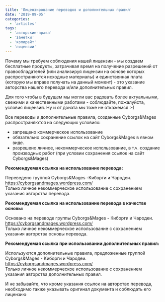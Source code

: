 ```yaml
---
title: 'Лицензирование переводов и дополнительных правил'
date: '2019-09-05'
categories:
  - 'articles'
tags:
  - 'авторские-права'
  - 'заметки'
  - 'копирайт'
  - 'лицензии'
---
```


Почему мы требуем соблюдения нашей лицензии - мы создаем бесплатные продукты, затрачивая время на получение разрешений от правообладателей (или анализируя лицензии на основе которых распространяются исходные материалы) и единственная плата (которую мы вправе получать на данный момент) - это указание авторства нашего перевода и/или дополнительных правил.

Для того чтобы в будущем мы могли вас радовать более актуальными, свежими и качественными работами - соблюдайте, пожалуйста, условия лицензий. Ну и от доната мы тоже не откажемся :-)

Все переводы и дополнительные правила, созданные Cyborgs&Mages распространяются на следующих условиях:

- запрещено коммерческое использование
- обязательно сохранение ссылок на сайт Cyborgs&Mages в явном виде.
- разрешено личное, некоммерческое использование, в т.ч. создание производных работ (при условии сохранения ссылок на сайт Cyborgs&Mages)

**Рекомендуемая ссылка на использование перевода:**

Переведено группой Cyborgs&Mages -Киборги и Чародеи. https://cyborgsandmages.wordpress.com/  
Только личное некоммерческое использование с сохранением указания авторства перевода.

**Рекомендуемая ссылка на использование перевода в качестве основы:**

Основано на переводе группы Cyborgs&Mages - Киборги и Чародеи. https://cyborgsandmages.wordpress.com/  
Только личное некоммерческое использование с сохранением указания авторства основы перевода.

**Рекомендуемая ссылка при использовании дополнительных правил:**

Используются дополнительные правила, предложенные группой Cyborgs&Mages - Киборги и Чародеи. https://cyborgsandmages.wordpress.com/  
Только личное некоммерческое использование с сохранением указания авторства дополнительных правил.

И не забывайте, что кроме указания ссылок на авторство перевода, необходимо также указывать оригинал документа и соблюдать его лицензию
